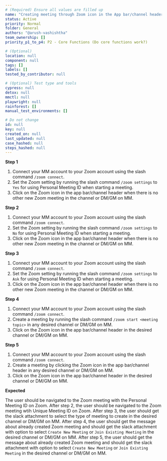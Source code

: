 ```yaml
---
# (Required) Ensure all values are filled up
name: "Creating meeting through Zoom icon in the App bar/channel header."
status: Active
priority: Normal
folder: General
authors: "@arush-vashishtha"
team_ownership: []
priority_p1_to_p4: P2 - Core Functions (Do core functions work?)

# (Optional)
location: null
component: null
tags: []
labels: []
tested_by_contributor: null

# (Optional) Test type and tools
cypress: null
detox: null
mmctl: null
playwright: null
rainforest: []
manual_test_environments: []

# Do not change
id: null
key: null
created_on: null
last_updated: null
case_hashed: null
steps_hashed: null
---
```


**Step 1**

1. Connect your MM account to your Zoom account using the slash command `/zoom connect`.
2. Set the Zoom setting by running the slash command `/zoom settings` to `Yes` for using Personal Meeting ID when starting a meeting.
3. Click on the Zoom icon in the app bar/channel header when there is no other new Zoom meeting in the channel or DM/GM on MM.

**Step 2**

1. Connect your MM account to your Zoom account using the slash command `/zoom connect`.
2. Set the Zoom setting by running the slash command `/zoom settings` to `No` for using Personal Meeting ID when starting a meeting.
3. Click on the Zoom icon in the app bar/channel header when there is no other new Zoom meeting in the channel or DM/GM on MM.

**Step 3**

1. Connect your MM account to your Zoom account using the slash command `/zoom connect`.
2. Set the Zoom setting by running the slash command `/zoom settings` to `Ask` for using Personal Meeting ID when starting a meeting.
3. Click on the Zoom icon in the app bar/channel header when there is no other new Zoom meeting in the channel or DM/GM on MM.

**Step 4**

1. Connect your MM account to your Zoom account using the slash command `/zoom connect`.
2. Create a meeting by running the slash command `/zoom start <meeting topic>` in any desired channel or DM/GM on MM.
3. Click on the Zoom icon in the app bar/channel header in the desired channel or DM/GM on MM.

**Step 5**

1. Connect your MM account to your Zoom account using the slash command `/zoom connect`.
2. Create a meeting by  clicking the Zoom icon in the app bar/channel header in any desired channel or DM/GM on MM.
3. Click on the Zoom icon in the app bar/channel header in the desired channel or DM/GM on MM.

**Expected**

The user should be navigated to the Zoom meeting with the Personal Meeting ID on Zoom.
After step 2, the user should be navigated to the Zoom meeting wtih Unique Meeting ID on Zoom.
After step 3, the user should get the slack attachment to select the type of meeting to create in the desired channel or DM/GM on MM.
After step 4, the user should get the message about already created Zoom meeting and should get the slack attachment with option to select `Create New Meeting` or `Join Existing Meeting` in the desired channel or DM/GM on MM.
After step 5, the user should get the message about already created Zoom meeting and should get the slack attachment with option to select `Create New Meeting` or `Join Existing Meeting` in the desired channel or DM/GM on MM.